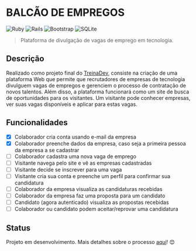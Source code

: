 # BALCÃO DE EMPREGOS
<p>
<img alt="Ruby" src="https://img.shields.io/badge/ruby-%23CC342D.svg?&style=for-the-badge&logo=ruby&logoColor=white"/>
<img alt="Rails" src="https://img.shields.io/badge/rails%20-%23CC0000.svg?&style=for-the-badge&logo=ruby-on-rails&logoColor=white"/>
<img alt="Bootstrap" src="https://img.shields.io/badge/bootstrap%20-%23563D7C.svg?&style=for-the-badge&logo=bootstrap&logoColor=white"/>
<img alt="SQLite" src ="https://img.shields.io/badge/sqlite-%2307405e.svg?&style=for-the-badge&logo=sqlite&logoColor=white"/>
</p>

> Plataforma de divulgação de vagas de emprego em tecnologia.  

## Descrição

Realizado como projeto final do [TreinaDev](https://www.treinadev.com.br/home), consiste na criação de uma plataforma Web que permite que recrutadores de empresas de tecnologia divulguem vagas de empregos e gerenciem o processo de contratação de novos talentos. Além disso, a plataforma funcionará como um site de busca de oportunidades para os visitantes. Um visitante pode conhecer empresas, ver suas vagas disponíveis e aplicar para estas vagas.

## Funcionalidades

- [x] Colaborador cria conta usando e-mail da empresa
- [x] Colaborador preenche dados da empresa, caso seja a primeira pessoa da empresa a se cadastrar
- [ ] Colaborador cadastra uma nova vaga de emprego
- [ ] Visitante navega pelo site e vê as empresas cadastradas
- [ ] Visitante decide se inscrever para uma vaga
- [ ] Visitante cria sua conta e preenche um perfil para confirmar sua candidatura
- [ ] Colaborador da empresa visualiza as candidaturas recebidas
- [ ] Colaborador da empresa faz uma proposta para um candidato
- [ ] Candidato (agora autenticado) visualiza as propostas recebidas
- [ ] Colaborador ou candidato podem aceitar/reprovar uma candidatura

## Status
Projeto em desenvolvimento. Mais detalhes sobre o processo [aqui](https://www.notion.so/Projeto-2-Balc-o-de-Empregos-4dbe791ce3224d80bb1bf56ca07e23a0)! :blush:	
